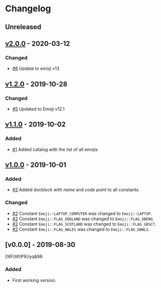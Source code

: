 # Changelog

<!--
### Added
### Changed
### Deprecated
### Removed
### Fixed
### Security
-->

## Unreleased

## [v2.0.0] - 2020-03-12

### Changed

- [#6] Update to emoji v13

## [v1.2.0] - 2019-10-28

### Changed

- [#5] Updated to Emoji v12.1

## [v1.1.0] - 2019-10-02

### Added

- [#1] Added catalog with the list of all emojis

## [v1.0.0] - 2019-10-01

### Added

- [#2] Added docblock with _name_ and _code point_ to all constants.

### Changed

- [#2] Constant `Emoji::LAPTOP_COMPUTER` was changed to `Emoji::LAPTOP`.
- [#2] Constant `Emoji::FLAG_ENGLAND` was changed to `Emoji::FLAG_GBENG`.
- [#2] Constant `Emoji::FLAG_SCOTLAND` was changed to `Emoji::FLAG_GBSCT`.
- [#2] Constant `Emoji::FLAG_WALES` was changed to `Emoji::FLAG_GBWLS`.

## [v0.0.0] - 2019-08-30
[!6F(t#}P9Uyq&98
### Added

- First working version.

[#2]: https://github.com/jawira/emoji-catalo/pull/2
[v1.0.0]: https://github.com/jawira/emoji-catalo/compare/v0.0.0...v1.0.0
[#1]: https://github.com/jawira/emoji-catalo/pull/1
[v1.1.0]: https://github.com/jawira/emoji-catalo/compare/v1.0.0...v1.1.0
[#5]: https://github.com/jawira/emoji-catalo/pull/5
[v1.2.0]: https://github.com/jawira/emoji-catalo/compare/v1.1.0...v1.2.0
[#6]: https://github.com/jawira/emoji-catalog/pull/6
[v2.0.0]: https://github.com/jawira/emoji-catalog/compare/v1.2.0...v2.0.0
